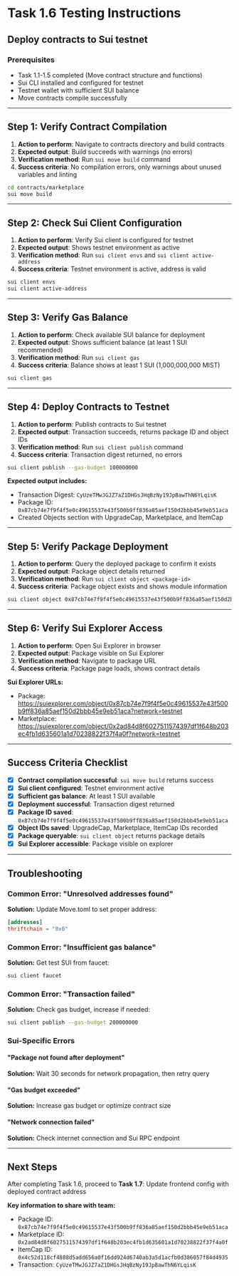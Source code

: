 # Task 1.6 Testing Instructions
## Deploy contracts to Sui testnet

### Prerequisites
- Task 1.1-1.5 completed (Move contract structure and functions)
- Sui CLI installed and configured for testnet
- Testnet wallet with sufficient SUI balance
- Move contracts compile successfully

---

## Step 1: Verify Contract Compilation

1. **Action to perform**: Navigate to contracts directory and build contracts
2. **Expected output**: Build succeeds with warnings (no errors)
3. **Verification method**: Run `sui move build` command
4. **Success criteria**: No compilation errors, only warnings about unused variables and linting

```bash
cd contracts/marketplace
sui move build
```

---

## Step 2: Check Sui Client Configuration

1. **Action to perform**: Verify Sui client is configured for testnet
2. **Expected output**: Shows testnet environment as active
3. **Verification method**: Run `sui client envs` and `sui client active-address`
4. **Success criteria**: Testnet environment is active, address is valid

```bash
sui client envs
sui client active-address
```

---

## Step 3: Verify Gas Balance

1. **Action to perform**: Check available SUI balance for deployment
2. **Expected output**: Shows sufficient balance (at least 1 SUI recommended)
3. **Verification method**: Run `sui client gas`
4. **Success criteria**: Balance shows at least 1 SUI (1,000,000,000 MIST)

```bash
sui client gas
```

---

## Step 4: Deploy Contracts to Testnet

1. **Action to perform**: Publish contracts to Sui testnet
2. **Expected output**: Transaction succeeds, returns package ID and object IDs
3. **Verification method**: Run `sui client publish` command
4. **Success criteria**: Transaction digest returned, no errors

```bash
sui client publish --gas-budget 100000000
```

**Expected output includes:**
- Transaction Digest: `CyUzeTMwJGJZ7aZ1DHGsJHqBzNy19JpBawThN6YLqisK`
- Package ID: `0x87cb74e7f9f4f5e0c49615537e43f500b9ff836a85aef150d2bbb45e9eb51aca`
- Created Objects section with UpgradeCap, Marketplace, and ItemCap

---

## Step 5: Verify Package Deployment

1. **Action to perform**: Query the deployed package to confirm it exists
2. **Expected output**: Package object details returned
3. **Verification method**: Run `sui client object <package-id>`
4. **Success criteria**: Package object exists and shows module information

```bash
sui client object 0x87cb74e7f9f4f5e0c49615537e43f500b9ff836a85aef150d2bbb45e9eb51aca
```

---

## Step 6: Verify Sui Explorer Access

1. **Action to perform**: Open Sui Explorer in browser
2. **Expected output**: Package visible on Sui Explorer
3. **Verification method**: Navigate to package URL
4. **Success criteria**: Package page loads, shows contract details

**Sui Explorer URLs:**
- Package: https://suiexplorer.com/object/0x87cb74e7f9f4f5e0c49615537e43f500b9ff836a85aef150d2bbb45e9eb51aca?network=testnet
- Marketplace: https://suiexplorer.com/object/0x2ad84d8f6027511574397df1f648b203ec4fb1d635601a1d70238822f37f4a0f?network=testnet

---

## Success Criteria Checklist

- [x] **Contract compilation successful**: `sui move build` returns success
- [x] **Sui client configured**: Testnet environment active
- [x] **Sufficient gas balance**: At least 1 SUI available
- [x] **Deployment successful**: Transaction digest returned
- [x] **Package ID saved**: `0x87cb74e7f9f4f5e0c49615537e43f500b9ff836a85aef150d2bbb45e9eb51aca`
- [x] **Object IDs saved**: UpgradeCap, Marketplace, ItemCap IDs recorded
- [x] **Package queryable**: `sui client object` returns package details
- [x] **Sui Explorer accessible**: Package visible on explorer

---

## Troubleshooting

### Common Error: "Unresolved addresses found"
**Solution:** Update Move.toml to set proper address:
```toml
[addresses]
thriftchain = "0x0"
```

### Common Error: "Insufficient gas balance"
**Solution:** Get test SUI from faucet:
```bash
sui client faucet
```

### Common Error: "Transaction failed"
**Solution:** Check gas budget, increase if needed:
```bash
sui client publish --gas-budget 200000000
```

### Sui-Specific Errors

#### "Package not found after deployment"
**Solution:** Wait 30 seconds for network propagation, then retry query

#### "Gas budget exceeded"
**Solution:** Increase gas budget or optimize contract size

#### "Network connection failed"
**Solution:** Check internet connection and Sui RPC endpoint

---

## Next Steps

After completing Task 1.6, proceed to **Task 1.7**: Update frontend config with deployed contract address

**Key information to share with team:**
- Package ID: `0x87cb74e7f9f4f5e0c49615537e43f500b9ff836a85aef150d2bbb45e9eb51aca`
- Marketplace ID: `0x2ad84d8f6027511574397df1f648b203ec4fb1d635601a1d70238822f37f4a0f`
- ItemCap ID: `0x4c52d118cf4888d5add656a0f16dd924d6740ab3a5d1acfb0d386057f84d4935`
- Transaction: `CyUzeTMwJGJZ7aZ1DHGsJHqBzNy19JpBawThN6YLqisK`

